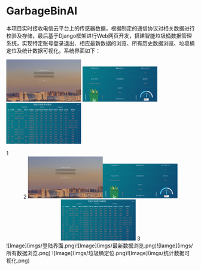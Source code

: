 # GarbageBinAI
本项目实时接收电信云平台上的传感器数据，根据制定的通信协议对相关数据进行校验及存储，最后基于Django框架进行Web网页开发，搭建智能垃圾桶数据管理系统，实现特定账号登录退出、相应最新数据的浏览、所有历史数据浏览、垃圾桶定位及统计数据可视化。系统界面如下：
<p float="left">
  <img src="/imgs/登陆界面.png" width="200" />
  <img src="/imgs/最新数据浏览.png" width="200" />
  <img src="/imgs/所有数据浏览.png" width="200" />

</p>
1 <center class="half">
2     <img src=imgs/登陆界面.png width="200"/><img src=imgs/最新数据浏览.png width="200"/><img src=imgs/所有数据浏览.png width="200"/>
3 </center>
![Image](imgs/登陆界面.png)![Image](imgs/最新数据浏览.png)![Iamge](imgs/所有数据浏览.png)
![Image](imgs/垃圾桶定位.png)![Image](imgs/统计数据可视化.png)

